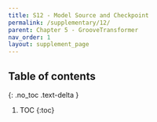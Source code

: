 ```yaml
---
title: S12 - Model Source and Checkpoint
permalink: /supplementary/12/
parent: Chapter 5 - GrooveTransformer
nav_order: 1
layout: supplement_page
---
```


## Table of contents
{: .no_toc .text-delta }

1. TOC
{:toc}